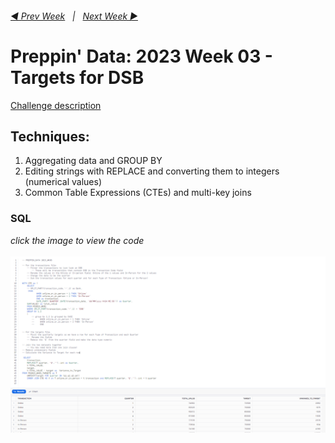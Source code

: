<h6><a href="../Week 2/README.md">◀  Prev Week</a>&nbsp;&nbsp;&nbsp;|&nbsp;&nbsp;&nbsp;<a href="../Week 4/README.md">Next Week  ▶</a></h6>

# Preppin' Data: 2023 Week 03 - Targets for DSB

[Challenge description](https://preppindata.blogspot.com/2023/01/2023-week-3-targets-for-dsb.html)

## Techniques:

1. Aggregating data and GROUP BY
2. Editing strings with REPLACE and converting them to integers (numerical values)
3. Common Table Expressions (CTEs) and multi-key joins

### SQL

<i>click the image to view the code</i><br>
<br>
<a href="PD 2023 wk 3 Snowflake.sql">
<img src="PD 2023 wk 3 SQL.png?raw=true" alt="SQL Code">
</a>
